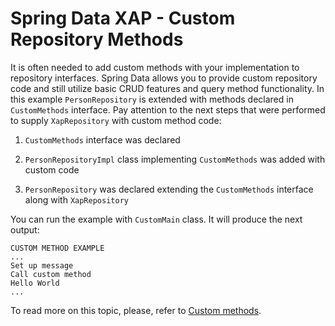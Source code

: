 Spring Data XAP - Custom Repository Methods
===========================================

It is often needed to add custom methods with your implementation to repository interfaces. Spring Data allows you to provide custom repository code and still utilize basic CRUD features and query method functionality. In this example `PersonRepository` is extended with methods declared in `CustomMethods` interface. Pay attention to the next steps that were performed to supply `XapRepository` with custom method code:

1. `CustomMethods` interface was declared

2. `PersonRepositoryImpl` class implementing `CustomMethods` was added with custom code

3. `PersonRepository` was declared extending the `CustomMethods` interface along with `XapRepository`

You can run the example with `CustomMain` class. It will produce the next output:

```
CUSTOM METHOD EXAMPLE
...
Set up message
Call custom method
Hello World
...
```

To read more on this topic, please, refer to [Custom methods](/wiki/Reference-Documentation#custom).